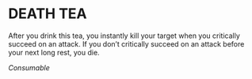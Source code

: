 ﻿---
tags:
  - Item
  - Consumable
name: 'DEATH TEA'
description: 'After you drink this tea, you instantly kill your target when you critically succeed on an attack. If you don’t critically succeed on an attack before your next long rest, you die.'
---

# DEATH TEA

After you drink this tea, you instantly kill your target when you critically succeed on an attack. If you don’t critically succeed on an attack before your next long rest, you die.

*Consumable*
